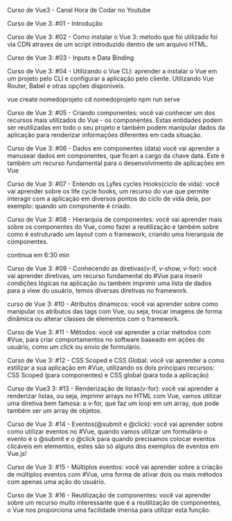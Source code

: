 Curso de Vue3 - Canal Hora de Codar no Youtube 

Curso de Vue 3: #01 - Introdução

Curso de Vue 3: #02 - Como instalar o Vue 3:
metodo que foi utilizado foi via CDN atraves de um script introduzido dentro de um arquivo HTML.

Curso de Vue 3: #03 - Inputs e Data Binding

Curso de Vue 3: #04 - Utilizando o Vue CLI:
aprender a instalar o Vue em um projeto pelo CLI e configurar a aplicação pelo cliente. Utilizando Vue Router, Babel e otras opções disponiveis.

vue create nomedoprojeto
cd nomedoprojeto
npm run serve

Curso de Vue 3: #05 - Criando componentes:
você vai conhecer um dos recursos mais utilizados do Vue - os componentes. Estas entidades podem ser reutilizadas em todo o seu projeto e também podem manipular dados da aplicação para renderizar informações diferentes em cada situação.

Curso de Vue 3: #06 - Dados em componentes (data)
você vai aprender a manusear dados em componentes, que ficam a cargo da chave data. Este é também um recurso fundamental para o desenvolvimento de aplicações em Vue

Curso de Vue 3: #07 - Entendo os Lyfes cycles Hooks(ciclo de vida):
você vai aprender sobre os life cycle hooks, um recurso do vue que permite interagir com a aplicação em diversos pontos do ciclo de vida dela, por exemplo: quando um componente é criado.

Curso de Vue 3: #08 - Hierarquia de componentes:
você vai aprender mais sobre os componentes do Vue, como fazer a reutilização e também sobre como é estruturado um layout com o framework, criando uma hierarquia de componentes.

continua em 6:30 min

Curso de Vue 3: #09 - Conhecendo as diretivas(v-if, v-show, v-for):
você vai aprender diretivas, um recurso fundamental do #Vue para inserir condições lógicas na aplicação ou também imprimir uma lista de dados para a view do usuário, temos diversas diretivas no framework.

curso de Vue 3: #10 - Atributos dinamicos:
você vai aprender sobre como manipular os atributos das tags com Vue, ou seja, trocar imagens de forma dinâmica ou alterar classes de elementos com o framework.

Curso de Vue 3: #11 - Métodos:
você vai aprender a criar métodos com #Vue, para criar comportamentos no software baseado em ações do usuário, como um click ou envio de formulário.

Curso de Vue 3: #12 - CSS Scoped e CSS Global:
você vai aprender a como estilizar a sua aplicação em #Vue, utilizando os dois principais recursos: CSS Scoped (para componentes) e CSS global (para toda a aplicação)

Curso de Vue3 3: #13 - Renderização de listas(v-for):
você vai aprender a renderizar listas, ou seja, imprimir arrays no HTML com Vue, vamos utilizar uma diretiva bem famosa: a v-for, que faz um loop em um array, que pode também ser um array de objetos.

Curso de Vue 3: #14 - Eventos(@submit e @click):
você vai aprender sobre como utilizar eventos no #Vue, quando vamos utilizar um formulário o evento é o @submit e o @click para quando precisamos colocar eventos clicáveis em elementos, estes são só alguns dos exemplos de eventos em Vue.js!

Curso de Vue 3: #15 - Múltiplos eventos:
você vai aprender sobre a criação de múltiplos eventos com #Vue, uma forma de ativar dois ou mais métodos com apenas uma ação do usuário.

Curso de Vue 3: #16 - Reutilização de componentes:
 você vai aprender sobre um recurso muito interessante que é a reutilização de componentes, o  Vue nos proporciona uma facilidade imensa para utilizar esta função.





